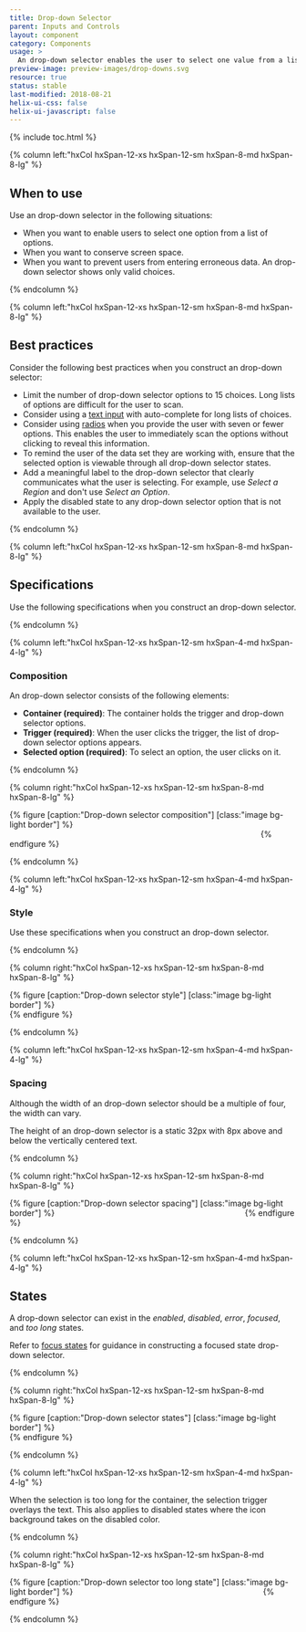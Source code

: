 ```yaml
---
title: Drop-down Selector
parent: Inputs and Controls
layout: component
category: Components
usage: >
  An drop-down selector enables the user to select one value from a list. When the drop-down selector is inactive, it displays a single value. When the drop-down selector is activated by the user, it displays a list of values from which the user can choose.
preview-image: preview-images/drop-downs.svg
resource: true
status: stable
last-modified: 2018-08-21
helix-ui-css: false
helix-ui-javascript: false
---
```


{% include toc.html %}

<section class="static-section" markdown="1">

<div class="hxRow"  markdown="1">

{% column left:"hxCol hxSpan-12-xs hxSpan-12-sm hxSpan-8-md hxSpan-8-lg" %}

## When to use

Use an drop-down selector in the following situations:

- When you want to enable users to select one option from a list of options.
- When you want to conserve screen space.
- When you want to prevent users from entering erroneous data. An drop-down selector shows only valid choices.

{% endcolumn %}

</div>

</section>

<section class="static-section" markdown="1">

<div class="hxRow"  markdown="1">

{% column left:"hxCol hxSpan-12-xs hxSpan-12-sm hxSpan-8-md hxSpan-8-lg" %}

## Best practices

Consider the following best practices when you construct an drop-down selector:

- Limit the number of drop-down selector options to 15 choices. Long lists of options are difficult for the user to scan.
- Consider using a [text input]({{site.baseurl}}/components/text-input.html) with auto-complete for long lists of choices.
- Consider using [radios]({{site.baseurl}}/components/radio-buttons.html) when you provide the user with seven or fewer options. This enables the user to immediately scan the options without clicking to reveal this information.
- To remind the user of the data set they are working with, ensure that the selected option is viewable through all drop-down selector states.
- Add a meaningful label to the drop-down selector that clearly communicates what the user is selecting. For example, use *Select a Region* and don't use *Select an Option*.
- Apply the disabled state to any drop-down selector option that is not available to the user.

{% endcolumn %}

</div>

</section>

<section class="static-section" markdown="1">

<div class="hxRow"  markdown="1">

{% column left:"hxCol hxSpan-12-xs hxSpan-12-sm hxSpan-8-md hxSpan-8-lg" %}

## Specifications

Use the following specifications when you construct an drop-down selector.

{% endcolumn %}

</div>

</section>

<section class="static-section" markdown="1">

<div class="hxRow"  markdown="1">

{% column left:"hxCol hxSpan-12-xs hxSpan-12-sm hxSpan-4-md hxSpan-4-lg" %}

### Composition

An drop-down selector consists of the following elements:

- **Container (required)**: The container holds the trigger and drop-down selector options.
- **Trigger (required)**: When the user clicks the trigger, the list of drop-down selector options appears.
- **Selected option (required)**: To select an option, the user clicks on it.

{% endcolumn %}

{% column right:"hxCol hxSpan-12-xs hxSpan-12-sm hxSpan-8-md hxSpan-8-lg" %}

{% figure [caption:"Drop-down selector composition"] [class:"image bg-light border"] %}
<embed src="{{site.url}}/assets/images/components/inputs-and-controls/drop-down-selector/drop-down-selector-composition.png" width="437"/>
{% endfigure %}

{% endcolumn %}

</div>

</section>

<section class="static-section" markdown="1">

<div class="hxRow"  markdown="1">

{% column left:"hxCol hxSpan-12-xs hxSpan-12-sm hxSpan-4-md hxSpan-4-lg" %}

### Style

Use these specifications when you construct an drop-down selector.

{% endcolumn %}

{% column right:"hxCol hxSpan-12-xs hxSpan-12-sm hxSpan-8-md hxSpan-8-lg" %}

{% figure [caption:"Drop-down selector style"] [class:"image bg-light border"] %}
<embed src="{{site.url}}/assets/images/components/inputs-and-controls/drop-down-selector/drop-down-selector-style.png" width="580"/>
{% endfigure %}

{% endcolumn %}

</div>

</section>

<section class="static-section" markdown="1">

<div class="hxRow"  markdown="1">

{% column left:"hxCol hxSpan-12-xs hxSpan-12-sm hxSpan-4-md hxSpan-4-lg" %}

### Spacing

Although the width of an drop-down selector should be a multiple of four, the width can vary.

The height of an drop-down selector is a static 32px with 8px above and below the vertically centered text.

{% endcolumn %}

{% column right:"hxCol hxSpan-12-xs hxSpan-12-sm hxSpan-8-md hxSpan-8-lg" %}

{% figure [caption:"Drop-down selector spacing"] [class:"image bg-light border"] %}
<embed src="{{site.url}}/assets/images/components/inputs-and-controls/drop-down-selector/drop-down-selector-spacing.png" width="326"/>
{% endfigure %}

{% endcolumn %}

</div>

</section>

<section class="static-section" markdown="1">

<div class="hxRow"  markdown="1">

{% column left:"hxCol hxSpan-12-xs hxSpan-12-sm hxSpan-4-md hxSpan-4-lg" %}

## States

A drop-down selector can exist in the *enabled*, *disabled*, *error*, *focused*, and *too long* states.

Refer to [focus states]({{site.baseurl}}/style/focus-states.html) for guidance in constructing a focused state drop-down selector.

{% endcolumn %}

{% column right:"hxCol hxSpan-12-xs hxSpan-12-sm hxSpan-8-md hxSpan-8-lg" %}

{% figure [caption:"Drop-down selector states"] [class:"image bg-light border"] %}
<embed src="{{site.url}}/assets/images/components/inputs-and-controls/drop-down-selector/drop-down-selector-states.png" width="527"/>
{% endfigure %}

{% endcolumn %}

</div>

</section>

<section class="static-section" markdown="1">

<div class="hxRow"  markdown="1">

{% column left:"hxCol hxSpan-12-xs hxSpan-12-sm hxSpan-4-md hxSpan-4-lg" %}

When the selection is too long for the container, the selection trigger overlays the text. This also applies to disabled states where the icon background takes on the disabled color.

{% endcolumn %}

{% column right:"hxCol hxSpan-12-xs hxSpan-12-sm hxSpan-8-md hxSpan-8-lg" %}

{% figure [caption:"Drop-down selector too long state"] [class:"image bg-light border"] %}
<embed src="{{site.url}}/assets/images/components/inputs-and-controls/drop-down-selector/drop-down-selector-states-toomany.png" width="326"/>
{% endfigure %}

{% endcolumn %}

</div>

</section>
